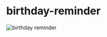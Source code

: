 ﻿# birthday-reminder
![birthday reminder](https://user-images.githubusercontent.com/86408085/191757344-d112960c-1608-46fe-a98b-a36d7bec0a7b.gif)
